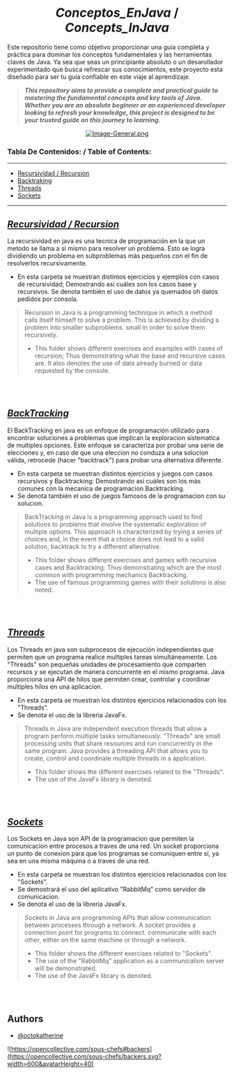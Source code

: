 <h1 align="center"

# _Conceptos_EnJava_ / _Concepts_InJava_

</h1>

 Este repositorio tiene como objetivo proporcionar una guía completa y práctica para dominar los conceptos fundamentales y las herramientas claves de Java. Ya sea que seas un principiante absoluto o un desarollador experimentado que busca refrescar sus conocimientos, este proyecto esta diseñado para ser tu guia confiable en este viaje al aprendizaje. 
 
>***This repository aims to provide a complete and practical guide to mastering the fundamental concepts and key tools of Java. Whether you are an absolute beginner or an experienced developer looking to refresh your knowledge, this project is designed to be your trusted guide on this journey to learning.***

<p align="center"
 
[![Image-General.png](https://i.postimg.cc/tgYgqRfQ/Image-General.png)](https://postimg.cc/SXb4V4kD)

</p>


### Tabla De Contenidos: / Table of Contents:
---

 - [Recursividad / Recursion](#recursividad-/-recursion)
 - [Backtraking](#backtraking)
 - [Threads](#threads)
 - [Sockets](#sockets)





___

## [_Recursividad / Recursion_](./Recursividad)
La recursividad en java es una tecnica de programación en la que un metodo se llama a sí 
mismo para resolver un problema. Esto se logra dividiendo un problema en subproblemas más 
pequeños con el fin de resolverlos recursivamente.

- En esta carpeta se muestran distintos ejercicios y ejemplos con casos de recursividad; 
Demostrando asi cuáles son los casos base y recursivos. Se denota también el uso de datos ya quemados oh datos pedidos por consola.


>Recursion in Java is a programming technique in which a method calls itself
himself to solve a problem. This is achieved by dividing a problem into smaller subproblems.
small in order to solve them recursively.
> - This folder shows different exercises and examples with cases of recursion;
Thus demonstrating what the base and recursive cases are. It also denotes the use of data already burned or data requested by the console.

<br>
</br>

## [_BackTracking_](./Backtracking)
El BackTracking en java es un enfoque de programación utilizado para encontrar soluciones a
problemas que implican la exploracion sistematica de multiples opciones. Este enfoque se 
caracteriza por probar una serie de elecciones y, en caso de que una eleccion no conduza a
una solucion válida, retrocede (hacer "backtrack") para probar una alternativa diferente.

- En esta carpeta se muestran distintos ejercicios y juegos con casos recursivos y 
Backtracking: Demostrando asi cuáles son los más comunes con la mecanica de programacion 
Backtracking. 
- Se denota también el uso de juegos famosos de la programacion con su solucion.

>BackTracking in Java is a programming approach used to find solutions to
problems that involve the systematic exploration of multiple options. This approach is
characterized by trying a series of choices and, in the event that a choice does not lead to
a valid solution, backtrack to try a different alternative.
>- This folder shows different exercises and games with recursive cases and
Backtracking: Thus demonstrating which are the most common with programming mechanics
Backtracking.
>- The use of famous programming games with their solutions is also noted.
<br>
</br>

## [_Threads_](./Threads)
Los Threads en java son subprocesos de ejecución independientes que permiten que un programa
realice multiples tareas simultáneamente. Los "Threads" son pequeñas unidades de procesamiento
que comparten recursos y se ejecutan de manera concurrente en el mismo programa. Java 
proporciona una API de hilos que permiten crear, controlar y coordinar multiples hilos en una
aplicacion.

- En esta carpeta se muestran los distintos ejercicios relacionados con los "Threads".
- Se denota el uso de la libreria JavaFx.

>Threads in Java are independent execution threads that allow a program
perform multiple tasks simultaneously. "Threads" are small processing units
that share resources and run concurrently in the same program. Java
provides a threading API that allows you to create, control and coordinate multiple threads in a
application.
>- This folder shows the different exercises related to the "Threads".
>- The use of the JavaFx library is denoted.
<br>
</br>

## [_Sockets_](./Sockets)
Los Sockets en Java son API de la programacion que permiten la comunicacion entre procesos
a traves de una red. Un socket proporciona un punto de conexion para que los programas se 
comuniquen entre sí, ya sea en una misma máquina o a traves de una red. 

- En esta carpeta se muestran los distintos ejercicios relacionados con los "Sockets".
- Se demostrará el uso del aplicativo "RabbitMq" como servidor de comunicacion.
- Se denota el uso de la libreria JavaFx.

>Sockets in Java are programming APIs that allow communication between processes
through a network. A socket provides a connection point for programs to connect.
communicate with each other, either on the same machine or through a network.
>- This folder shows the different exercises related to "Sockets".
>- The use of the "RabbitMq" application as a communication server will be demonstrated.
>- The use of the JavaFx library is denoted.
<br>
</br>

## Authors
- [@octokatherine](https://www.github.com/octokatherine)

![https://opencollective.com/sous-chefs#backers](https://opencollective.com/sous-chefs/backers.svg?width=600&avatarHeight=40)

